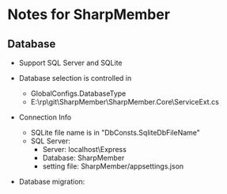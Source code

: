 # Notes for SharpMember

## Database

- Support SQL Server and SQLite

- Database selection is controlled in
  - GlobalConfigs.DatabaseType
  - E:\rp\git\SharpMember\SharpMember.Core\ServiceExt.cs

- Connection Info
  - SQLite file name is in "DbConsts.SqliteDbFileName"
  - SQL Server: 
	- Server: localhost\Express
	- Database: SharpMember
	- setting file: SharpMember/appsettings.json

- Database migration: